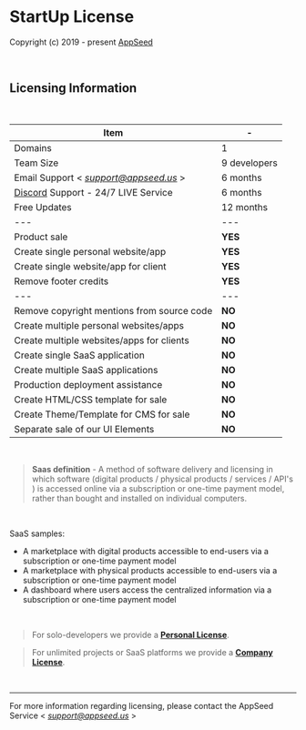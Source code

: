 # StartUp License

Copyright (c) 2019 - present [AppSeed](http://appseed.us/)

<br />

## Licensing Information

<br />

| Item | - |
| ---------------------------------- | --- |
| Domains | 1 |
| Team Size | 9 developers |
| Email Support < *support@appseed.us* > | 6 months |
| [Discord](https://discord.gg/fZC6hup) Support - 24/7 LIVE Service | 6 months |
| Free Updates | 12 months |
| --- | --- |
| Product sale | **YES** |
| Create single personal website/app | **YES** |
| Create single website/app for client | **YES** |
| Remove footer credits | **YES** |
| --- | --- |
| Remove copyright mentions from source code | **NO** |
| Create multiple personal websites/apps | **NO** |
| Create multiple websites/apps for clients | **NO** |
| Create single SaaS application | **NO** |
| Create multiple SaaS applications | **NO** |
| Production deployment assistance | **NO** |
| Create HTML/CSS template for sale | **NO** |
| Create Theme/Template for CMS for sale | **NO** |
| Separate sale of our UI Elements | **NO** |

<br />

> **Saas definition** - A method of software delivery and licensing in which software (digital products / physical products / services / API's ) is accessed online via a subscription or one-time payment model, rather than bought and installed on individual computers.

<br />

SaaS samples:

- A marketplace with digital products accessible to end-users via a subscription or one-time payment model
- A marketplace with physical products accessible to end-users via a subscription or one-time payment model
- A dashboard where users access the centralized information via a subscription or one-time payment model   

<br />

> For solo-developers we provide a **[Personal License](https://github.com/app-generator/license-personal)**.

> For unlimited projects or SaaS platforms we provide a **[Company License](https://github.com/app-generator/license-company)**.

<br />

---
For more information regarding licensing, please contact the AppSeed Service < *support@appseed.us* >
